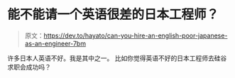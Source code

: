 # 能不能请一个英语很差的日本工程师？

> 原文：<https://dev.to/hayato/can-you-hire-an-english-poor-japanese-as-an-engineer-7bm>

许多日本人英语不好。我是其中之一。
比如你觉得英语不好的日本工程师去硅谷求职会成功吗？